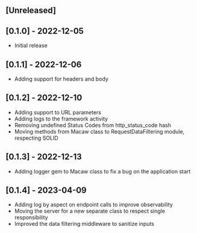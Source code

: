 ## [Unreleased]

## [0.1.0] - 2022-12-05

- Initial release

## [0.1.1] - 2022-12-06

- Adding support for headers and body

## [0.1.2] - 2022-12-10

- Adding support to URL parameters
- Adding logs to the framework activity
- Removing undefined Status Codes from http_status_code hash
- Moving methods from Macaw class to RequestDataFiltering module, respecting SOLID

## [0.1.3] - 2022-12-13

- Adding logger gem to Macaw class to fix a bug on the application start

## [0.1.4] - 2023-04-09

- Adding log by aspect on endpoint calls to improve observability
- Moving the server for a new separate class to respect single responsibility
- Improved the data filtering middleware to sanitize inputs
